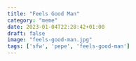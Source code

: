 ```yaml
---
title: "Feels Good Man"
category: "meme"
date: 2023-01-04T22:28:42+01:00
draft: false
image: "feels-good-man.jpg"
tags: ['sfw', 'pepe', 'feels-good-man']
---
```


